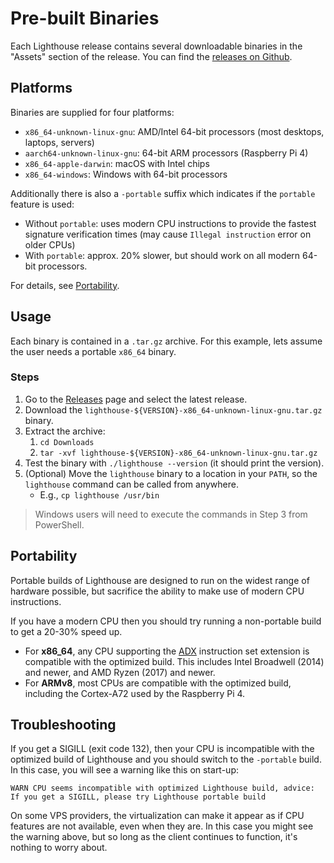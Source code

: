 # Pre-built Binaries

Each Lighthouse release contains several downloadable binaries in the "Assets"
section of the release. You can find the [releases
on Github](https://github.com/sigp/lighthouse/releases).

## Platforms

Binaries are supplied for four platforms:

- `x86_64-unknown-linux-gnu`: AMD/Intel 64-bit processors (most desktops, laptops, servers)
- `aarch64-unknown-linux-gnu`: 64-bit ARM processors (Raspberry Pi 4)
- `x86_64-apple-darwin`: macOS with Intel chips
- `x86_64-windows`: Windows with 64-bit processors

Additionally there is also a `-portable` suffix which indicates if the `portable` feature is used:

- Without `portable`: uses modern CPU instructions to provide the fastest signature verification times (may cause `Illegal instruction` error on older CPUs)
- With `portable`: approx. 20% slower, but should work on all modern 64-bit processors.

For details, see [Portability](#portability).

## Usage

Each binary is contained in a `.tar.gz` archive. For this example, lets assume the user needs
a portable `x86_64` binary.

### Steps

1. Go to the [Releases](https://github.com/sigp/lighthouse/releases) page and
   select the latest release.
1. Download the `lighthouse-${VERSION}-x86_64-unknown-linux-gnu.tar.gz` binary.
1. Extract the archive:
    1. `cd Downloads`
    1. `tar -xvf lighthouse-${VERSION}-x86_64-unknown-linux-gnu.tar.gz`
1. Test the binary with `./lighthouse --version` (it should print the version).
1. (Optional) Move the `lighthouse` binary to a location in your `PATH`, so the `lighthouse` command can be called from anywhere.
    - E.g., `cp lighthouse /usr/bin`

> Windows users will need to execute the commands in Step 3 from PowerShell.

## Portability

Portable builds of Lighthouse are designed to run on the widest range of hardware possible, but
sacrifice the ability to make use of modern CPU instructions.

If you have a modern CPU then you should try running a non-portable build to get a 20-30% speed up.

* For **x86_64**, any CPU supporting the [ADX](https://en.wikipedia.org/wiki/Intel_ADX) instruction set
extension is compatible with the optimized build. This includes Intel Broadwell (2014)
and newer, and AMD Ryzen (2017) and newer.
* For **ARMv8**, most CPUs are compatible with the optimized build, including the Cortex-A72 used by
the Raspberry Pi 4.

## Troubleshooting

If you get a SIGILL (exit code 132), then your CPU is incompatible with the optimized build
of Lighthouse and you should switch to the `-portable` build. In this case, you will see a
warning like this on start-up:

```
WARN CPU seems incompatible with optimized Lighthouse build, advice: If you get a SIGILL, please try Lighthouse portable build
```

On some VPS providers, the virtualization can make it appear as if CPU features are not available,
even when they are. In this case you might see the warning above, but so long as the client
continues to function, it's nothing to worry about.
